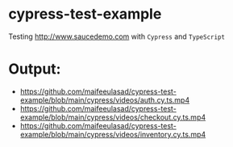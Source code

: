 # cypress-test-example

Testing http://www.saucedemo.com with `Cypress` and `TypeScript`


# Output:
 - https://github.com/maifeeulasad/cypress-test-example/blob/main/cypress/videos/auth.cy.ts.mp4
 - https://github.com/maifeeulasad/cypress-test-example/blob/main/cypress/videos/checkout.cy.ts.mp4
 - https://github.com/maifeeulasad/cypress-test-example/blob/main/cypress/videos/inventory.cy.ts.mp4
